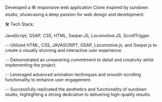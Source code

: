Developed a 🕸 responsive web application Clone inspired by sundown studio, showcasing a deep passion for web design and development.

🛠️ Tech Stack:

JavaScript,
GSAP,
CSS,
HTML,
Swiper.JS, 
Locomotive.JS, 
ScrollTrigger.


-- Utilized HTML, CSS, JAVASCRIPT, GSAP, Locomotive.js, and Swiper.js to create a visually stunning and interactive user experience.

-- Demonstrated an unwavering commitment to detail and creativity while implementing the project.

-- Leveraged advanced animation techniques and smooth-scrolling functionality to enhance user engagement.

-- Successfully replicated the aesthetics and functionality of sundown studio, highlighting a strong dedication to delivering high-quality results.
